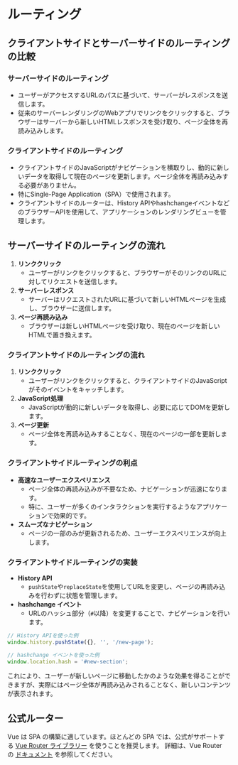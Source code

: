 # ルーティング
## クライアントサイドとサーバーサイドのルーティングの比較
### サーバーサイドのルーティング
- ユーザーがアクセスするURLのパスに基づいて、サーバーがレスポンスを送信します。
- 従来のサーバーレンダリングのWebアプリでリンクをクリックすると、ブラウザーはサーバーから新しいHTMLレスポンスを受け取り、ページ全体を再読み込みします。
### クライアントサイドのルーティング
- クライアントサイドのJavaScriptがナビゲーションを横取りし、動的に新しいデータを取得して現在のページを更新します。ページ全体を再読み込みする必要がありません。
- 特にSingle-Page Application（SPA）で使用されます。
- クライアントサイドのルーターは、History APIやhashchangeイベントなどのブラウザーAPIを使用して、アプリケーションのレンダリングビューを管理します。
## サーバーサイドのルーティングの流れ
1. **リンククリック**
	- ユーザーがリンクをクリックすると、ブラウザーがそのリンクのURLに対してリクエストを送信します。
2. **サーバーレスポンス**
    - サーバーはリクエストされたURLに基づいて新しいHTMLページを生成し、ブラウザーに送信します。
3. **ページ再読み込み**
    - ブラウザーは新しいHTMLページを受け取り、現在のページを新しいHTMLで置き換えます。
### クライアントサイドのルーティングの流れ
1. **リンククリック**
    - ユーザーがリンクをクリックすると、クライアントサイドのJavaScriptがそのイベントをキャッチします。
2. **JavaScript処理**
	- JavaScriptが動的に新しいデータを取得し、必要に応じてDOMを更新します。
3. **ページ更新**
	- ページ全体を再読み込みすることなく、現在のページの一部を更新します。
### クライアントサイドルーティングの利点
- **高速なユーザーエクスペリエンス**
    - ページ全体の再読み込みが不要なため、ナビゲーションが迅速になります。
    - 特に、ユーザーが多くのインタラクションを実行するようなアプリケーションで効果的です。
- **スムーズなナビゲーション**
    - ページの一部のみが更新されるため、ユーザーエクスペリエンスが向上します。
### クライアントサイドルーティングの実装
- **History API**
    - `pushState`や`replaceState`を使用してURLを変更し、ページの再読み込みを行わずに状態を管理します。
- **hashchange イベント**
    - URLのハッシュ部分（`#`以降）を変更することで、ナビゲーションを行います。

```js
// History APIを使った例
window.history.pushState({}, '', '/new-page');

// hashchange イベントを使った例
window.location.hash = '#new-section';
```

これにより、ユーザーが新しいページに移動したかのような効果を得ることができますが、実際にはページ全体が再読み込みされることなく、新しいコンテンツが表示されます。
## 公式ルーター
Vue は SPA の構築に適しています。ほとんどの SPA では、公式がサポートする [Vue Router ライブラリー](https://github.com/vuejs/router) を使うことを推奨します。
詳細は、Vue Router の [ドキュメント](https://router.vuejs.org/) を参照してください。